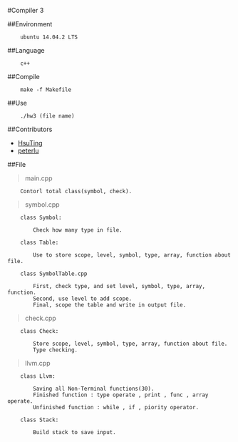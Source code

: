 #Compiler 3

##Environment

```
	ubuntu 14.04.2 LTS
```

##Language

```
	c++
```

##Compile

```
	make -f Makefile
```

##Use

```
	./hw3 (file name)
```

##Contributors

- [HsuTing](https://github.com/HsuTing)
- [peterlu](https://github.com/peterlu14)

##File

> main.cpp

```
	Contorl total class(symbol, check).
```

> symbol.cpp

```
	class Symbol:

		Check how many type in file.

	class Table:

		Use to store scope, level, symbol, type, array, function about file.

	class SymbolTable.cpp

		First, check type, and set level, symbol, type, array, function.
		Second, use level to add scope.
		Final, scope the table and write in output file.
```

> check.cpp
```
	class Check:
		
		Store scope, level, symbol, type, array, function about file.
		Type checking.
```

>llvm.cpp
```
	class Llvm:
		
		Saving all Non-Terminal functions(30).
		Finished function : type operate , print , func , array operate.
		Unfinished function : while , if , piority operator.

	class Stack:
		
		Build stack to save input.
```
